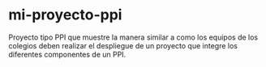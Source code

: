 # mi-proyecto-ppi
Proyecto tipo PPI que muestre la manera similar a como los equipos de los colegios deben realizar el despliegue de un proyecto que integre los diferentes componentes de un PPI.
